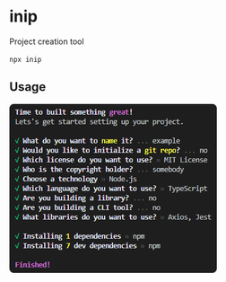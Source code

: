 # inip

Project creation tool

`npx inip`

## Usage

![screenshot](https://github.com/ginnyTheCat/inip/raw/master/media/screenshot.png)
